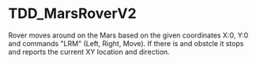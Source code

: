 # TDD_MarsRoverV2
Rover moves around on the Mars based on the given coordinates X:0, Y:0 and commands "LRM" (Left, Right, Move).
If there is and obstcle it stops and reports the current XY location and direction. 
